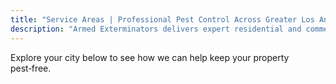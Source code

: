 ```yaml
---
title: "Service Areas | Professional Pest Control Across Greater Los Angeles"
description: "Armed Exterminators delivers expert residential and commercial pest control to the San Gabriel Valley, Los Angeles, the San Fernando Valley, and all surrounding communities."
---
```


Explore your city below to see how we can help keep your property pest‑free.
